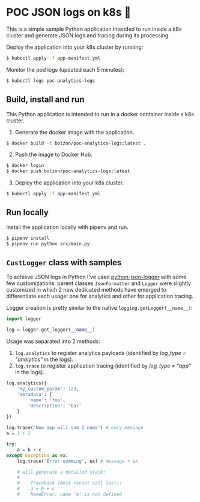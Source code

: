 # POC JSON logs on k8s 🐋

This is a simple sample Python application intended to run inside a k8s cluster
and generate JSON logs and tracing during its processing.

Deploy the application into your k8s cluster by running:

```sh
$ kubectl apply -f app-manifest.yml
```

Monitor the pod logs (updated each 5 minutes):

```sh
$ kubectl logs poc-analytics-logs
```

## Build, install and run

This Python application is intended to run in a docker container inside a k8s cluster.

1. Generate the docker image with the application.

```sh
$ docker build -t bolzon/poc-analytics-logs:latest .
```

2. Push the image to Docker Hub.

```sh
$ docker login
$ docker push bolzon/poc-analytics-logs:latest
```

3. Deploy the application into your k8s cluster.

```sh
$ kubectl apply -f app-manifest.yml
```

## Run locally

Install the application locally with pipenv and run.

```sh
$ pipenv install
$ pipenv run python src/main.py
```

## `CustLogger` class with samples

To achieve JSON logs in Python I've used [python-json-logger](https://github.com/madzak/python-json-logger/) with some few customizations: parent classes `JsonFormatter` and `Logger` were slightly customized in which 2 new dedicated methods have emerged to differentiate each usage: one for analytics and other for application tracing.

Logger creation is pretty similar to the native `logging.getLogger(__name__)`:

```python
import logger

log = logger.get_logger(__name__)
```

Usage was separated into 2 methods:

1) `log.analytics` to register analytics payloads (identified by _log_type = "analytics"_ in the logs).
2) `log.trace` to register application tracing (identified by _log_type = "app"_ in the logs).

```python
log.analytics({
    'my_custom_param': 123,
    'metadata': {
        'name': 'foo',
        'description': 'bar'
    }
})
```

```python
log.trace('Now app will sum 2 nums') # only message
a = 1 + 2

try:
    a = b + c
except Exception as ex:
    log.trace('Error summing', ex) # message + ex

    # will generate a detailed stack:
    #
    #    Traceback (most recent call last):
    #    a = b + c
    #    NameError: name 'b' is not defined
```

